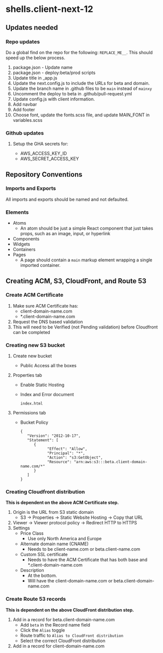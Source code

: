 # shells.client-next-12

## Updates needed

### Repo updates

Do a global find on the repo for the following: `REPLACE_ME__`. This should speed up the below process.

1. package.json - Update name
1. package.json - deploy:beta/prod scripts
1. Update title in \_app.js
1. Update the next.config.js to include the URLs for beta and domain.
1. Update the branch name in .github files to be `main` instead of `mainxy`
1. Uncomment the deploy to beta in .github/pull-request.yml
1. Update config.js with client information.
1. Add navbar
1. Add footer
1. Choose font, update the fonts.scss file, and update MAIN_FONT in variables.scss

### Github updates

1. Setup the GHA secrets for:

   - AWS_ACCESS_KEY_ID
   - AWS_SECRET_ACCESS_KEY

## Repository Conventions

### Imports and Exports

All imports and exports should be named and not defaulted.

### Elements

- Atoms
  - An atom should be just a simple React component that just takes props, such as an image, input, or hyperlink
- Components
- Widgets
- Containers
- Pages
  - A page should contain a `main` markup element wrapping a single imported container.

## Creating ACM, S3, CloudFront, and Route 53

### Create ACM Certificate

1. Make sure ACM Certificate has:
   - client-domain-name.com
   - \*.client-domain-name.com
1. Request the DNS based validation
1. This will need to be Verified (not Pending validation) before Cloudfront can be completed


### Creating new S3 bucket

1. Create new bucket

   - Public Access all the boxes

1. Properties tab

   - Enable Static Hosting
   - Index and Error document

     ```
     index.html
     ```

1. Permissions tab

   - Bucket Policy

     ```
     {
        "Version": "2012-10-17",
        "Statement": [
           {
                 "Effect": "Allow",
                 "Principal": "*",
                 "Action": "s3:GetObject",
                 "Resource": "arn:aws:s3:::beta.client-domain-name.com/*"
           }
        ]
     }
     ```

### Creating Cloudfront distribution

**This is dependent on the above ACM Certificate step.**

1. Origin is the URL from S3 static domain
   - S3 -> Properties -> Static Website Hosting -> Copy that URL
1. Viewer -> Viewer protocol policy -> Redirect HTTP to HTTPS
1. Settings
   - Price Class
     - Use only North America and Europe
   - Alternate domain name (CNAME)
     - Needs to be client-name.com or beta.client-name.com
   - Custom SSL certificate
     - Needs to have the ACM Certificate that has both base and \*.client-domain-name.com
   - Description
     - At the bottom.
     - Will have the client-domain-name.com or beta.client-domain-name.com

### Create Route 53 records

**This is dependent on the above CloudFront distribution step.**

1. Add in a record for beta.client-domain-name.com
   - Add `beta` in the Record name field
   - Click the `Alias` toggle
   - Route traffic to `Alias to CloudFront distribution`
   - Select the correct CloudFront distribution
1. Add in a record for client-domain-name.com
